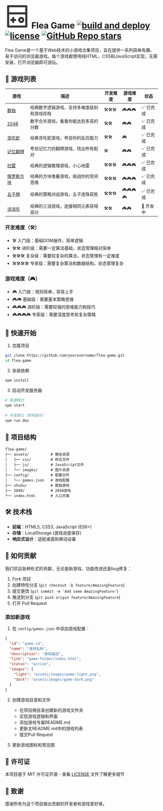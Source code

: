 # <img src="./assets/images/flea-game.png" width="80" height="80"> Flea Game [![build and deploy](https://img.shields.io/github/actions/workflow/status/huazie/huazie.github.io/pages.yml?branch=main&label=build%20and%20deploy&logo=github)](https://github.com/huazie/huazie.github.io/actions/workflows/pages.yml) [![license](https://img.shields.io/badge/license-MIT-orange)](https://github.com/huazie/hexo-theme-diversity/blob/main/LICENSE) [![GitHub Repo stars](https://img.shields.io/github/stars/huazie/flea-game?style=flat)](https://github.com/huazie/flea-game/stargazers)

Flea Game是一个基于Web技术的小游戏合集项目，旨在提供一系列简单有趣、易于访问的浏览器游戏。每个游戏都使用纯HTML、CSS和JavaScript实现，无需安装，打开浏览器即可游玩。

## 🎯 游戏列表

| 游戏 | 描述 | 开发难度 | 游戏难度 | 状态 |
|------|------|----------|-----------|------|
| [数独](./shudu/) | 经典数字逻辑游戏，支持多难度级别和游戏存档 | 🛠️🛠️🛠️ | 🎮🎮🎮 | ✅ 已完成 |
| [2048](./2048/) | 数字合并游戏，看看你能达到多高的分数 | 🛠️🛠️ | 🎮🎮 | ✅ 已完成 |
| [贪吃蛇](./snake/) | 经典贪吃蛇游戏，考验你的反应能力 | 🛠️🛠️ | 🎮 | ✅ 已完成 |
| [记忆翻牌](./memory/) | 考验记忆力的翻牌游戏，找出所有配对 | 🛠️ | 🎮🎮 | ✅ 已完成 |
| [扫雷](./minesweeper/) | 经典的逻辑推理游戏，小心地雷 | 🛠️🛠️🛠️ | 🎮🎮🎮 | ✅ 已完成 |
| [俄罗斯方块](./tetris/) | 经典的方块堆叠游戏，挑战你的空间思维 | 🛠️🛠️🛠️ | 🎮🎮🎮 | ✅ 已完成 |
| [五子棋](./gobang/) | 经典的策略对战游戏，五子连珠获胜 | 🛠️🛠️🛠️ | 🎮🎮🎮🎮 | ✅ 已完成 |
| [消消乐](./match3/) | 经典的三消游戏，连接相同元素获得高分 | 🛠️🛠️ | 🎮🎮 | 🚧 开发中 |

### 开发难度（🛠️）
- 🛠️ 入门级：基础DOM操作，简单逻辑
- 🛠️🛠️ 进阶级：需要一定算法基础，状态管理相对简单
- 🛠️🛠️🛠️ 复杂级：需要较复杂的算法，状态管理有一定难度
- 🛠️🛠️🛠️🛠️ 专家级：需要复杂算法和数据结构，状态管理复杂

### 游戏难度（🎮）
- 🎮 入门级：规则简单，容易上手
- 🎮🎮 基础级：需要基本策略思维
- 🎮🎮🎮 进阶级：需要较强的思维能力和技巧
- 🎮🎮🎮🎮 专家级：需要深度思考和复杂策略

## 🚀 快速开始

1. 克隆项目
```bash
git clone https://github.com/yourusername/flea-game.git
cd flea-game
```

2. 安装依赖
```bash
npm install
```

3. 启动开发服务器
```bash
# 普通模式
npm start

# 开发模式（禁用缓存）
npm run dev
```

## 📂 项目结构

```
flea-game/
├── assets/          # 静态资源
│   ├── css/         # 样式文件
│   ├── js/          # JavaScript文件
│   └── images/      # 图片资源
├── config/          # 配置文件
│   └── games.json   # 游戏配置
├── shudu/           # 数独游戏
├── 2048/            # 2048游戏
└── index.html       # 入口页面
```

## 🛠️ 技术栈

- **前端**：HTML5, CSS3, JavaScript (ES6+)
- **存储**：LocalStorage (游戏进度保存)
- **响应式设计**：适配桌面和移动设备

## 🤝 如何贡献

我们欢迎各种形式的贡献，无论是新游戏、功能改进还是bug修复：

1. Fork 项目
2. 创建特性分支 (`git checkout -b feature/AmazingFeature`)
3. 提交更改 (`git commit -m 'Add some AmazingFeature'`)
4. 推送到分支 (`git push origin feature/AmazingFeature`)
5. 打开 Pull Request

### 添加新游戏

1. 在 `config/games.json` 中添加游戏配置：
```json
{
  "id": "game-id",
  "name": "游戏名称",
  "description": "游戏描述",
  "link": "game-folder/index.html",
  "status": "active",
  "images": {
    "light": "assets/images/game-light.png",
    "dark": "assets/images/game-dark.png"
  }
}
```

2. 创建游戏目录和文件

   - 在项目根目录创建新的游戏文件夹
   - 实现游戏逻辑和界面
   - 添加游戏专属README.md
   - 更新主README.md中的游戏列表
   - 提交Pull Request

3. 更新游戏图标和预览图

## 📜 许可证

本项目基于 MIT 许可证开源 - 查看 [LICENSE](LICENSE) 文件了解更多细节

## 👏 致谢

感谢所有为这个项目做出贡献的开发者和游戏爱好者。